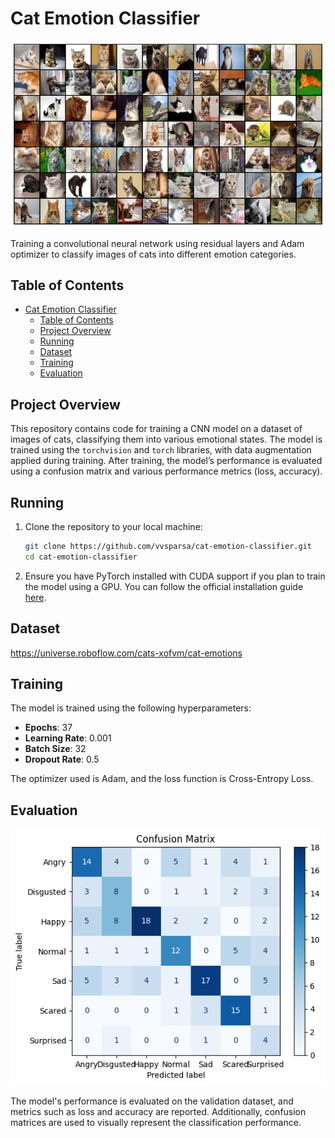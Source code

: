 
# Cat Emotion Classifier

![plot image](./assets/plot.png)


Training a convolutional neural network using residual layers and Adam optimizer to classify images of cats into different emotion categories.


## Table of Contents
- [Cat Emotion Classifier](#cat-emotion-classifier)
  - [Table of Contents](#table-of-contents)
  - [Project Overview](#project-overview)
  - [Running](#running)
  - [Dataset](#dataset)
  - [Training](#training)
  - [Evaluation](#evaluation)

## Project Overview

This repository contains code for training a CNN model on a dataset of images of cats, classifying them into various emotional states. The model is trained using the `torchvision` and `torch` libraries, with data augmentation applied during training. After training, the model’s performance is evaluated using a confusion matrix and various performance metrics (loss, accuracy).

## Running

1. Clone the repository to your local machine:

    ```bash
    git clone https://github.com/vvsparsa/cat-emotion-classifier.git
    cd cat-emotion-classifier
    ```

2. Ensure you have PyTorch installed with CUDA support if you plan to train the model using a GPU. You can follow the official installation guide [here](https://pytorch.org/get-started/locally/).

## Dataset

https://universe.roboflow.com/cats-xofvm/cat-emotions


## Training

The model is trained using the following hyperparameters:

- **Epochs**: 37
- **Learning Rate**: 0.001
- **Batch Size**: 32
- **Dropout Rate**: 0.5

The optimizer used is Adam, and the loss function is Cross-Entropy Loss.

## Evaluation

![plot image](./assets/cmatrix.png)

The model's performance is evaluated on the validation dataset, and metrics such as loss and accuracy are reported. Additionally, confusion matrices are used to visually represent the classification performance.